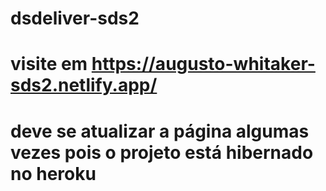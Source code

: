 # dsdeliver-sds2
# visite em https://augusto-whitaker-sds2.netlify.app/
# deve se atualizar a página algumas vezes pois o projeto está hibernado no heroku
